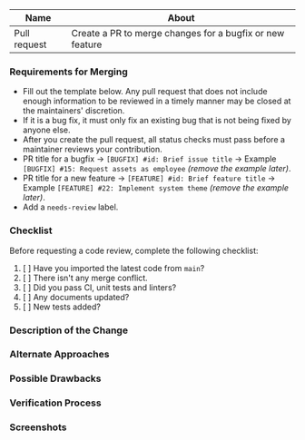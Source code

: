 | Name         | About                                                    |
| ------------ | -------------------------------------------------------- |
| Pull request | Create a PR to merge changes for a bugfix or new feature |

### Requirements for Merging

- Fill out the template below. Any pull request that does not include enough information to be reviewed in a timely manner may be closed at the maintainers' discretion.
- If it is a bug fix, it must only fix an existing bug that is not being fixed by anyone else.
- After you create the pull request, all status checks must pass before a maintainer reviews your contribution.
- PR title for a bugfix -> `[BUGFIX] #id: Brief issue title` -> Example `[BUGFIX] #15: Request assets as employee` _(remove the example later)_.
- PR title for a new feature -> `[FEATURE] #id: Brief feature title` -> Example `[FEATURE] #22: Implement system theme` _(remove the example later)_.
- Add a `needs-review` label.

### Checklist

Before requesting a code review, complete the following checklist:

1. [ ] Have you imported the latest code from `main`?
2. [ ] There isn't any merge conflict.
3. [ ] Did you pass CI, unit tests and linters?
4. [ ] Any documents updated?
5. [ ] New tests added?

### Description of the Change

<!--
We must be able to understand the design of your change from this description. Add a link to the respective ticket. If we can't get a good idea of what the code will be doing from the description here, the pull request may be closed at the maintainers' discretion. Keep in mind that the maintainer reviewing this PR may not be familiar with or have worked with the code here recently, so please walk us through the concepts.
-->

### Alternate Approaches

<!-- Explain what other alternatives were considered and why the proposed version was selected. -->

### Possible Drawbacks

<!-- What are the possible side-effects or negative impacts of the code change? -->

### Verification Process

<!--
What process did you follow to verify that the change has not introduced any regressions? Describe the actions you performed (including buttons you clicked, text you typed, commands you ran, etc.), and describe the results you observed.
-->

### Screenshots

<!-- Include necessary screenshots. If you're uploading a screenshot, please mention the device details in which the screenshot was taken, in a codeblock. -->

<!-- To resize image <img src="/uploads/b3862ec0e15050ca2490f7fc7c03c2bc/image.png" width="230" height="500" />  -->
